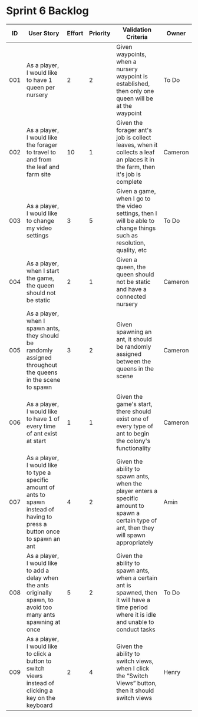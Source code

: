 # Sprint 6 Backlog
| ID | User Story | Effort | Priority | Validation Criteria | Owner |
|----|------------|--------|----------|---------------------|-------|
| 001 | As a player, I would like to have 1 queen per nursery | 2 | 2 | Given waypoints, when a nursery waypoint is established, then only one queen will be at the waypoint | To Do |
| 002 | As a player, I would like the forager to travel to and from the leaf and farm site | 10 | 1 | Given the forager ant's job is collect leaves, when it collects a leaf an places it in the farm, then it's job is complete | Cameron |
| 003 | As a player, I would like to change my video settings  | 3 | 5 | Given a game, when I go to the video settings, then I will be able to change things such as resolution, quality, etc | To Do | 
| 004 | As a player, when I start the game, the queen should not be static | 2 | 1 | Given a queen, the queen should not be static and have a connected nursery | Cameron | 
| 005 | As a player, when I spawn ants, they should be randomly assigned throughout the queens in the scene to spawn | 3 | 2 | Given spawning an ant, it should be randomly assigned between the queens in the scene | Cameron | 
| 006 | As a player, I would like to have 1 of every time of ant exist at start | 1 | 1 | Given the game's start, there should exist one of every type of ant to begin the colony's functionality | Cameron | 
| 007 | As a player, I would like to type a specific amount of ants to spawn instead of having to press a button once to spawn an ant | 4 | 2 |  Given the ability to spawn ants, when the player enters a specific amount to spawn a certain type of ant, then they will spawn appropriately | Amin |
| 008 | As a player, I would like to add a delay when the ants originally spawn, to avoid too many ants spawning at once | 5 | 2 | Given the ability to spawn ants, when a certain ant is spawned, then it will have a time period where it is idle and unable to conduct tasks | To Do | 
| 009 | As a player, I would like to click a button to switch views instead of clicking a key on the keyboard | 2 | 4 | Given the ability to switch views, when I click the “Switch Views” button, then it should switch views | Henry | 
